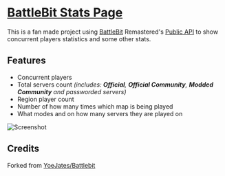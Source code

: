# [BattleBit Stats Page](https://yungsamd17.github.io//battlebit/)

This is a fan made project using [BattleBit](https://joinbattlebit.com) Remastered's [Public API](https://publicapi.battlebit.cloud/Servers/GetServerList) to show concurrent players statistics and some other stats.

## Features

- Concurrent players
- Total servers count <em>(includes: **Official**, **Official Community**, **Modded Community** and passworded servers)</em>
- Region player count
- Number of how many times which map is being played
- What modes and on how many servers they are played on

![Screenshot](https://github.com/yungsamd17/battlebit/assets/64147848/0baeb919-08a9-45ba-a595-fccdc856bacb)

## Credits

Forked from [YoeJates/Battlebit](https://github.com/YoeJates/Battlebit)